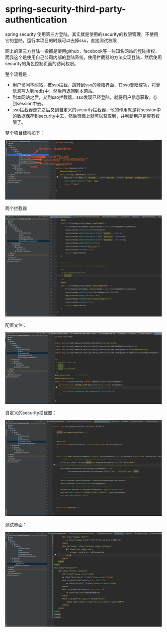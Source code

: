 # spring-security-third-party-authentication
spring security 使用第三方登陆，其实就是使用的security的权限管理，不使用它的登陆，运行本项目的时候可以去掉sso，直接测试权限

网上的第三方登陆一搬都是使用github，facebook等一些知名网站的登陆授权，而我这个是使用自己公司内部的登陆系统，使用拦截器的方法实现登陆，然后使用security的角色控制页面的访问权限。

整个流程是：

* 用户访问本网站，被sso拦截，跳转到sso的登陆界面，在sso登陆成功，将登信息写入到redis中，然后再返回到本网站。
* 到本网站之后，又到sso拦截器，sso发现已经登陆，就将用户信息获取，存到session中去。
* sso拦截器走完之后又到自定义的security拦截器，他的作用就是将session中的数据保存到security中去，然后页面上就可以获取到，并判断用户是否有权限了。

整个项目结构如下：

![](images/F0BCC06E-E4AC-4BB3-B24F-3A19C621A4B7.png)

两个拦截器

![](images/F0BCC06E-E4AC-4BB3-B24F-3A19C621A4B8.png)

配置文件：

![](images/F0BCC06E-E4AC-4BB3-B24F-3A19C621A4B9.png)

自定义的security拦截器：

![](images/F0BCC06E-E4AC-4BB3-B24F-3A19C621A4BA.png)

测试界面：

![](images/F0BCC06E-E4AC-4BB3-B24F-3A19C621A4BB.png)